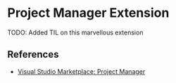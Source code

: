 # Project Manager Extension

TODO: Added TIL on this marvellous extension

## References

- [Visual Studio Marketplace: Project Manager](https://marketplace.visualstudio.com/items?itemName=alefragnani.project-manager)
